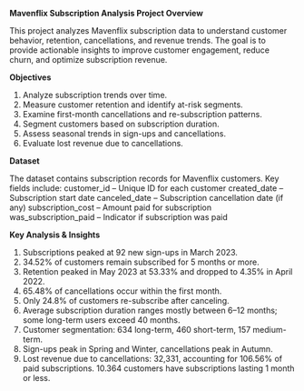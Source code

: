 **Mavenflix Subscription Analysis
Project Overview**

This project analyzes Mavenflix subscription data to understand customer behavior, retention, cancellations, and revenue trends. The goal is to provide actionable insights to improve customer engagement, reduce churn, and optimize subscription revenue.

**Objectives**

1. Analyze subscription trends over time.
2. Measure customer retention and identify at-risk segments.
3. Examine first-month cancellations and re-subscription patterns.
4. Segment customers based on subscription duration.
5. Assess seasonal trends in sign-ups and cancellations.
6. Evaluate lost revenue due to cancellations.

**Dataset**

The dataset contains subscription records for Mavenflix customers.
Key fields include:
customer_id – Unique ID for each customer
created_date – Subscription start date
canceled_date – Subscription cancellation date (if any)
subscription_cost – Amount paid for subscription
was_subscription_paid – Indicator if subscription was paid

**Key Analysis & Insights**

1. Subscriptions peaked at 92 new sign-ups in March 2023.
2. 34.52% of customers remain subscribed for 5 months or more.
3. Retention peaked in May 2023 at 53.33% and dropped to 4.35% in April 2022.
4. 65.48% of cancellations occur within the first month.
5. Only 24.8% of customers re-subscribe after canceling.
6. Average subscription duration ranges mostly between 6–12 months; some long-term users exceed 40 months.
7. Customer segmentation: 634 long-term, 460 short-term, 157 medium-term.
8. Sign-ups peak in Spring and Winter, cancellations peak in Autumn.
9. Lost revenue due to cancellations: 32,331, accounting for 106.56% of paid subscriptions.
10.364 customers have subscriptions lasting 1 month or less.

